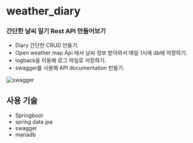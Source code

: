 # weather_diary
### 간단한 날씨 일기 Rest API 만들어보기
- Diary 간단한 CRUD 만들기.
- Open weather map Api 에서 날씨 정보 받아와서 매일 1시에 db에 저장하기.
- logback을 이용해 로그 파일로 저장하기.
- swagger를 사용해 API documentation 만들기.

![swagger](https://user-images.githubusercontent.com/49369306/181222892-71d0faca-3b7d-436b-b2c8-d8bdfb097c30.PNG)


## 사용 기술
- Springboot
- spring data jpa
- swagger
- mariadb
